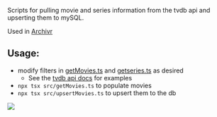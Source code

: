 Scripts for pulling movie and series information from the tvdb api and upserting them to mySQL.

Used in [Archivr](https://github.com/Junqor/Archivr)

## Usage:

- modify filters in [getMovies.ts](https://github.com/Junqor/populate-tvdb-movies-series/blob/7bf5ee6b0fb7526c835a46d1ff8b50440d197b1c/src/getMovies.ts#L19) and [getseries.ts](https://github.com/Junqor/populate-tvdb-movies-series/blob/7bf5ee6b0fb7526c835a46d1ff8b50440d197b1c/src/getSeries.ts#L19) as desired
  - See the [tvdb api docs](https://thetvdb.github.io/v4-api/) for examples
- `npx tsx src/getMovies.ts` to populate movies
- `npx tsx src/upsertMovies.ts` to upsert them to the db

[![](https://thetvdb.com/images/logo.svg)](https://thetvdb.com/)
